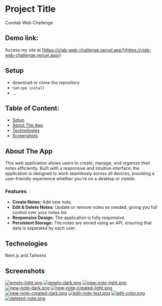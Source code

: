 # Project Title
Corelab Web Challenge

## Demo link:
Access my site at [https://clab-web-challenge.vercel.app/](https://clab-web-challenge.vercel.app/)


## Setup
- download or clone the repository
- run `npm install`
- ...


## Table of Content:

- [Setup](#setup)
- [About The App](#about-the-app)
- [Technologies](#technologies)
- [Screenshots](#screenshots)

## About The App
This web application allows users to create, manage, and organize their notes efficiently. Built with a responsive and intuitive interface, the application is designed to work seamlessly across all devices, providing a user-friendly experience whether you're on a desktop or mobile.
### Features

- **Create Notes:** Add new note.
- **Edit & Delete Notes:** Update or remove notes as needed, giving you full control over your notes list.
- **Responsive Design:** The application is fully responsive.
- **Persistent Storage:** The notes are stored using an API, ensuring that data is separated by each user.

## Technologies
Next.js and Tailwind

## Screenshots
[![empty-light.png](https://i.postimg.cc/sXW9DbDp/empty-light.png)](https://postimg.cc/dkqT5HC1)
[![empty-dark.png](https://i.postimg.cc/fyh735J1/empty-dark.png)](https://postimg.cc/HcB8Rw0t)
[![new-note-light.png](https://i.postimg.cc/RZ07nWZC/new-note-light.png)](https://postimg.cc/rKv0BF47)
[![new-note-dark.png](https://i.postimg.cc/rFjGm1cY/new-note-dark.png)](https://postimg.cc/6y74bG8d)
[![new-note-created-light.png](https://i.postimg.cc/3xbgj3kX/new-note-created-light.png)](https://postimg.cc/sM7Qsd9x)
[![new-note-created-dark.png](https://i.postimg.cc/BQ4c4YWK/new-note-created-dark.png)](https://postimg.cc/hhZ700tD)
[![edit-note-text.png](https://i.postimg.cc/tJt3FP6J/edit-note-text.png)](https://postimg.cc/SYRYhnDb)
[![edit-color.png](https://i.postimg.cc/nrzm95nR/edit-color.png)](https://postimg.cc/Q92CRf91)
[![deleted-note.png](https://i.postimg.cc/kgMcFjfm/deleted-note.png)](https://postimg.cc/xc7M93wx)

